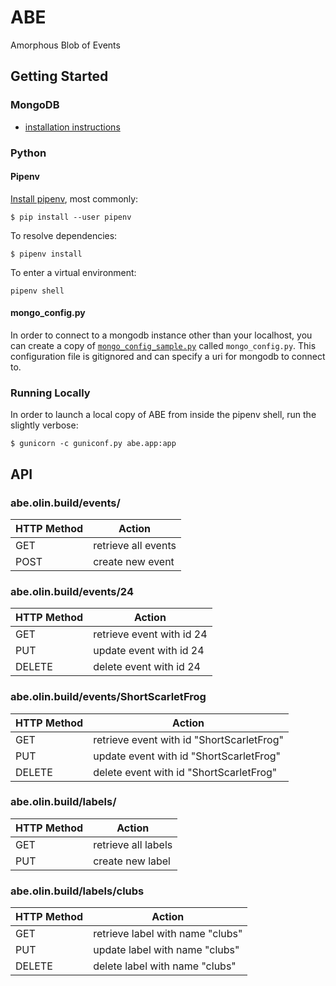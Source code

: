 # ABE
Amorphous Blob of Events

## Getting Started

### MongoDB

- [installation instructions](https://docs.mongodb.com/getting-started/shell/installation/)

### Python

#### Pipenv

[Install pipenv](http://docs.python-guide.org/en/latest/dev/virtualenvs/#installing-pipenv), most commonly:
```shell
$ pip install --user pipenv
```

To resolve dependencies:
```shell
$ pipenv install
```

To enter a virtual environment:
```shell
pipenv shell
```

#### mongo_config.py

In order to connect to a mongodb instance other than your localhost, you can create a copy of [`mongo_config_sample.py`](abe/mongo_config_sample.py) called `mongo_config.py`. This configuration file is gitignored and can specify a uri for mongodb to connect to.

### Running Locally

In order to launch a local copy of ABE from inside the pipenv shell, run the slightly verbose:

```shell
$ gunicorn -c guniconf.py abe.app:app
```

## API

### abe.olin.build/events/

| HTTP Method | Action |
| ------------- | ------------- |
| GET | retrieve all events |
| POST | create new event |

### abe.olin.build/events/24

| HTTP Method | Action |
| ------------- | ------------- |
| GET | retrieve event with id 24 |
| PUT | update event with id 24 |
| DELETE | delete event with id 24 |

### abe.olin.build/events/ShortScarletFrog

| HTTP Method | Action |
| ------------- | ------------- |
| GET | retrieve event with id "ShortScarletFrog" |
| PUT | update event with id "ShortScarletFrog" |
| DELETE | delete event with id "ShortScarletFrog" |

### abe.olin.build/labels/

| HTTP Method | Action |
| ------------- | ------------- |
| GET | retrieve all labels |
| PUT | create new label |

### abe.olin.build/labels/clubs

| HTTP Method | Action |
| ------------- | ------------- |
| GET | retrieve label with name "clubs" |
| PUT | update label with name "clubs" |
| DELETE | delete label with name "clubs" |
